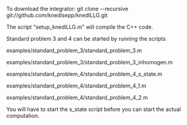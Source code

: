 To download the integrator:
git clone --recursive git://github.com/knedlsepp/knedlLLG.git

The script "setup_knedlLLG.m" will compile the C++ code.

Standard problem 3 and 4 can be started by running the scripts

examples/standard_problem_3/standard_problem_3.m

examples/standard_problem_3/standard_problem_3_inhomogen.m


examples/standard_problem_4/standard_problem_4_s_state.m

examples/standard_problem_4/standard_problem_4_1.m

examples/standard_problem_4/standard_problem_4_2.m

You will have to start the s_state script before you can start the actual computation.
